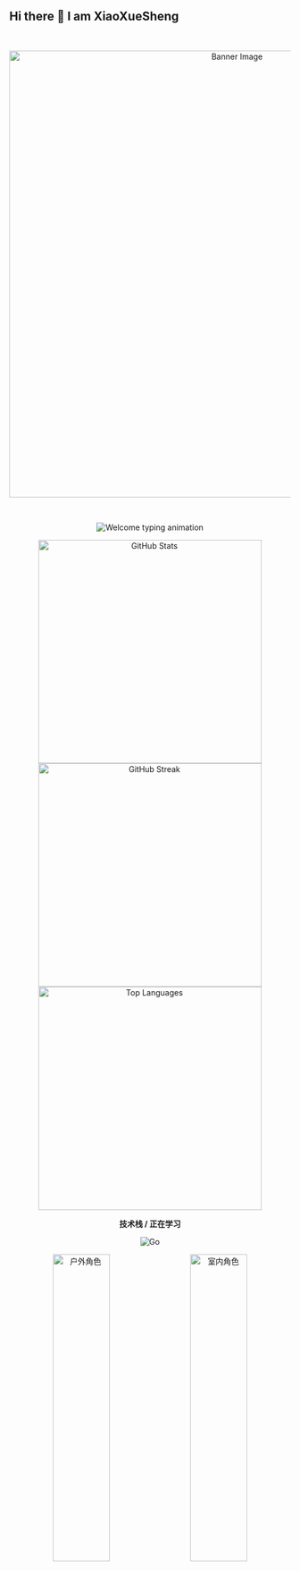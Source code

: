 ## Hi there 👋 I am XiaoXueSheng

<!--
**xxs588/xxs588** is a ✨ _special_ ✨ repository because its `README.md` (this file) appears on your GitHub profile.

Here are some ideas to get you started:

- 🔭 I’m currently working on ...
- 🌱 I’m currently learning ...
- 👯 I’m looking to collaborate on ...
- 🤔 I’m looking for help with ...
- 💬 Ask me about ...
- 📫 How to reach me: ...
- 😄 Pronouns: ...
- ⚡ Fun fact: ...
-->
<br> <p align="center">
<img src="https://c-ssl.duitang.com/uploads/blog/202202/21/20220221083812_5362a.jpg" alt="Banner Image" width="800" />
</p>
<br>

<p align="center">
<img src="https://readme-typing-svg.demolab.com?font=Orbitron&size=25&pause=1000&center=true&vCenter=true&random=false&width=600&lines=Welcome+to+xxs%27s+GitHub+profile+page!" alt="Welcome typing animation" />
</p>

<p align="center">
<!-- https://github.com/anuraghazra/github-readme-stats -->
<img align="center" width="400" alt="GitHub Stats" src="https://github-readme-stats.vercel.app/api?username=xxs588&show_icons=true&hide_border=true&theme=transparent&cache_bust=1" />
<!-- https://github.com/DenverCoder1/github-readme-streak-stats -->
<img align="center" width="400" alt="GitHub Streak" src="https://streak-stats.demolab.com?user=xxs588&hide_border=true&theme=transparent" />
<br />
<!-- https://github.com/anuraghazra/github-readme-stats (Top Languages) -->
<img align="center" width="400" alt="Top Languages" src="https://github-readme-stats.vercel.app/api/top-langs/?username=xxs588&layout=compact&langs_count=8&hide_border=true&theme=transparent&cache_bust=2" />
</p>

<p align="center"><strong>技术栈 / 正在学习</strong></p>
<p align="center">
  <img alt="Go" src="https://img.shields.io/badge/Go-00ADD8?style=for-the-badge&logo=go&logoColor=white" />
</p>

<div align="center" style="display: flex; justify-content: center; width: 100%;">
  <img 
     src="https://tse4-mm.cn.bing.net/th/id/OIP-C.r73Xn1UyFU8EDPx5ZdPUywHaKh?w=178&h=254&c=7&r=0&o=7&dpr=1.8&pid=1.7&rm=3" 
    alt="户外角色" 
    style="width: 45%; height: 550px; object-fit: cover; margin: 0 10px;"
  />
  <img 
    src="https://tse3-mm.cn.bing.net/th/id/OIP-C.FnroOwvi4TY-WcN1Ji-teAHaJh?w=178&h=199&c=7&r=0&o=5&dpr=1.8&pid=1.7" 
    alt="室内角色" 
    style="width: 45%; height: 550px; object-fit: cover; margin: 0 10px;"
  />
</div>
